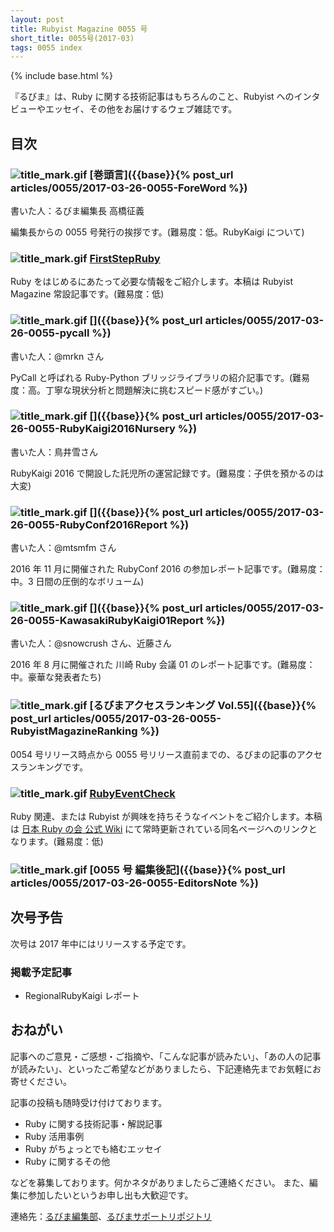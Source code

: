 ```yaml
---
layout: post
title: Rubyist Magazine 0055 号
short_title: 0055号(2017-03)
tags: 0055 index
---
```

{% include base.html %}


『るびま』は、Ruby に関する技術記事はもちろんのこと、Rubyist へのインタビューやエッセイ、その他をお届けするウェブ雑誌です。

## 目次

### ![title_mark.gif]({{base}}{{site.baseurl}}/images/title_mark.gif) [巻頭言]({{base}}{% post_url articles/0055/2017-03-26-0055-ForeWord %})

書いた人：るびま編集長 高橋征義

編集長からの 0055 号発行の挨拶です。(難易度：低。RubyKaigi について)

### ![title_mark.gif]({{base}}{{site.baseurl}}/images/title_mark.gif) [FirstStepRuby](https://github.com/rubima/rubima/blob/master/first_step_ruby/first-step-ruby-2.0.md)

Ruby をはじめるにあたって必要な情報をご紹介します。本稿は Rubyist Magazine 常設記事です。(難易度：低)

### ![title_mark.gif]({{base}}{{site.baseurl}}/images/title_mark.gif) []({{base}}{% post_url articles/0055/2017-03-26-0055-pycall %})

書いた人：@mrkn さん

PyCall と呼ばれる Ruby-Python ブリッジライブラリの紹介記事です。(難易度：高。丁寧な現状分析と問題解決に挑むスピード感がすごい。)

### ![title_mark.gif]({{base}}{{site.baseurl}}/images/title_mark.gif) []({{base}}{% post_url articles/0055/2017-03-26-0055-RubyKaigi2016Nursery %})

書いた人：鳥井雪さん

RubyKaigi 2016 で開設した託児所の運営記録です。(難易度：子供を預かるのは大変)

### ![title_mark.gif]({{base}}{{site.baseurl}}/images/title_mark.gif) []({{base}}{% post_url articles/0055/2017-03-26-0055-RubyConf2016Report %})

書いた人：@mtsmfm さん

2016 年 11 月に開催された RubyConf 2016 の参加レポート記事です。(難易度：中。3 日間の圧倒的なボリューム)

### ![title_mark.gif]({{base}}{{site.baseurl}}/images/title_mark.gif) []({{base}}{% post_url articles/0055/2017-03-26-0055-KawasakiRubyKaigi01Report %})

書いた人：@snowcrush さん、近藤さん

2016 年 8 月に開催された 川崎 Ruby 会議 01 のレポート記事です。(難易度：中。豪華な発表者たち)

### ![title_mark.gif]({{base}}{{site.baseurl}}/images/title_mark.gif) [るびまアクセスランキング Vol.55]({{base}}{% post_url articles/0055/2017-03-26-0055-RubyistMagazineRanking %})

0054 号リリース時点から 0055 号リリース直前までの、るびまの記事のアクセスランキングです。

### ![title_mark.gif]({{base}}{{site.baseurl}}/images/title_mark.gif) [RubyEventCheck](https://github.com/ruby-no-kai/official/wiki/RubyEventCheck)

Ruby 関連、または Rubyist が興味を持ちそうなイベントをご紹介します。本稿は [日本 Ruby の会 公式 Wiki](https://github.com/ruby-no-kai/official/wiki) にて常時更新されている同名ページへのリンクとなります。(難易度：低)

### ![title_mark.gif]({{base}}{{site.baseurl}}/images/title_mark.gif) [0055 号 編集後記]({{base}}{% post_url articles/0055/2017-03-26-0055-EditorsNote %})

## 次号予告

次号は 2017 年中にはリリースする予定です。

### 掲載予定記事

* RegionalRubyKaigi レポート


## おねがい

記事へのご意見・ご感想・ご指摘や、「こんな記事が読みたい」、「あの人の記事が読みたい」、といったご希望などがありましたら、下記連絡先までお気軽にお寄せください。

記事の投稿も随時受け付けております。

* Ruby に関する技術記事・解説記事
* Ruby 活用事例
* Ruby がちょっとでも絡むエッセイ
* Ruby に関するその他


などを募集しております。何かネタがありましたらご連絡ください。
また、編集に参加したいというお申し出も大歓迎です。

連絡先：[るびま編集部](mailto:magazine@ruby-no-kai.org)、[るびまサポートリポジトリ](https://github.com/rubima/rubima-support)


